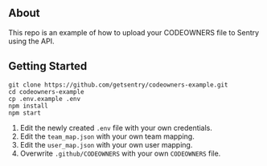 ## About
This repo is an example of how to upload your CODEOWNERS file to Sentry using the API.

## Getting Started
```
git clone https://github.com/getsentry/codeowners-example.git
cd codeowners-example
cp .env.example .env
npm install
npm start
```

1. Edit the newly created `.env` file with your own credentials.
2. Edit the `team_map.json` with your own team mapping.
3. Edit the `user_map.json` with your own user mapping.
4. Overwrite `.github/CODEOWNERS` with your own `CODEOWNERS` file.